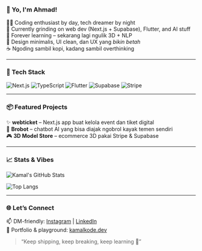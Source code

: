 ### 👋 Yo, I'm Ahmad!

🧑‍💻 Coding enthusiast by day, tech dreamer by night  
🚀 Currently grinding on web dev (Next.js + Supabase), Flutter, and AI stuff  
🧠 Forever learning – sekarang lagi ngulik 3D + NLP  
🎨 Design minimalis, UI clean, dan UX yang *bikin betah*  
☕ Ngoding sambil kopi, kadang sambil overthinking

---

### 🔧 Tech Stack
![Next.js](https://img.shields.io/badge/-Next.js-black?style=flat&logo=next.js)
![TypeScript](https://img.shields.io/badge/-TypeScript-3178c6?style=flat&logo=typescript)
![Flutter](https://img.shields.io/badge/-Flutter-02569B?style=flat&logo=flutter)
![Supabase](https://img.shields.io/badge/-Supabase-3ECF8E?style=flat&logo=supabase)
![Stripe](https://img.shields.io/badge/-Stripe-635bff?style=flat&logo=stripe)

---

### 📦 Featured Projects
✨ **webticket** – Next.js app buat kelola event dan tiket digital  
🧠 **Brobot** – chatbot AI yang bisa diajak ngobrol kayak temen sendiri  
🎮 **3D Model Store** – ecommerce 3D pakai Stripe & Supabase

---

### 📈 Stats & Vibes
![Kamal's GitHub Stats](https://github-readme-stats.vercel.app/api?username=AhmadKamaludin24&show_icons=true&theme=tokyonight)

![Top Langs](https://github-readme-stats.vercel.app/api/top-langs/?username=AhmadKamaludin24&layout=compact&theme=tokyonight)

---

### 🌐 Let’s Connect
📫 DM-friendly: [Instagram](https://instagram.com/kamalkode) | [LinkedIn](https://linkedin.com/in/kamalkode)  
🎯 Portfolio & playground: [kamalkode.dev](https://kamalkode.dev)

> “Keep shipping, keep breaking, keep learning 🚀”
